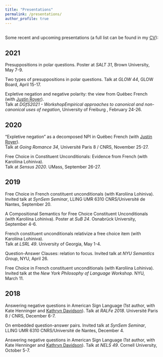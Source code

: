 ```yaml
---
title: "Presentations"
permalink: /presentations/
author_profile: true
---
```


\
Some recent and upcoming presentations (a full list can be found in my [CV](http://auroregonzalez.github.io/files/CV_march_2021.pdf)):


## 2021

Presuppositions in polar questions. Poster at *SALT 31*, Brown University, May 7-9.

Two types of presuppositions in polar questions. Talk at *GLOW 44*, GLOW Board, April 15-17.

Expletive negation and negative polarity: the view from Québec French (with [Justin Royer](http://justinroyer.lingspace.org/)).\
Talk at *DGfS2021 - WorkshopEmpirical approaches to canonical and non-canonical uses of negation*, University of Freiburg , February 24-26.

## 2020

“Expletive negation” as a decomposed NPI in Québec French (with [Justin Royer](http://justinroyer.lingspace.org/)).\
Talk at *Going Romance 34*, Université Paris 8 / CNRS, November 25-27.

Free Choice in Constituent Unconditionals: Evidence from French (with Karoliina Lohiniva).\
Talk at *Sensus 2020*. UMass, September 26-27.


## 2019

Free Choice in French constituent unconditionals (with Karoliina Lohiniva).\
Invited talk at *SynSem Seminar*, LLING UMR 6310 CNRS/Université de Nantes, September 20.

A Compositional Semantics for Free Choice Constituent Unconditionals (with Karoliina Lohiniva). Poster at *SuB 24*. Osnabrück University, September 4-6.

French constituent unconditionals relativize a free choice item (with Karoliina Lohiniva).\
Talk at *LSRL 49*. University of Georgia, May 1-4.

Question-Answer Clauses: relation to focus. Invited talk at *NYU Semantics Group*, NYU, April 26.

Free Choice in French constituent unconditionals (with Karoliina Lohiniva).\
Invited talk at the *New York Philosophy of Language Workshop*. NYU, March 11.


## 2018

Answering negative questions in American Sign Language (1st author, with Kate Henninger and [Kathryn Davidson](https://scholar.harvard.edu/kathryndavidson/home)). Talk at *RALFe 2018*. Université Paris 8 / CNRS, December 6-7.

On embedded question-answer pairs. Invited talk at *SynSem Seminar*, LLING UMR 6310 CNRS/Université de Nantes, December 4.

Answering negative questions in American Sign Language (1st author, with Kate Henninger and [Kathryn Davidson](https://scholar.harvard.edu/kathryndavidson/home)). Talk at *NELS 49*. Cornell University, October 5-7.
